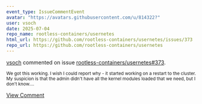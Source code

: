 ```yaml
---
event_type: IssueCommentEvent
avatar: "https://avatars.githubusercontent.com/u/814322?"
user: vsoch
date: 2025-07-04
repo_name: rootless-containers/usernetes
html_url: https://github.com/rootless-containers/usernetes/issues/373
repo_url: https://github.com/rootless-containers/usernetes
---
```


<a href='https://github.com/vsoch' target='_blank'>vsoch</a> commented on issue <a href='https://github.com/rootless-containers/usernetes/issues/373' target='_blank'>rootless-containers/usernetes#373</a>.

<small>We got this working. I wish I could report why - it started working on a restart to the cluster. My suspicion is that the admin didn't have all the kernel modules loaded that we need, but I don't know....</small>

<a href='https://github.com/rootless-containers/usernetes/issues/373' target='_blank'>View Comment</a>